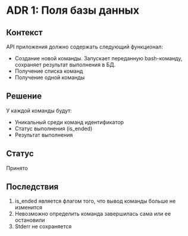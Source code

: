 # ADR 1: Поля базы данных

## Контекст

API приложения должно содержать следующий функционал:

* Создание новой команды. Запускает переданную bash-команду, сохраняет результат выполнения в БД.
* Получение списка команд
* Получение одной команды

## Решение

У каждой команды будут:
* Уникальный среди команд идентификатор
* Статус выполнения (is_ended)
* Результат выполнения

## Статус

Принято

## Последствия

1. is_ended является флагом того, что вывод команды больше не изменится
1. Невозможно определить команда завершилась сама или ее остановили
1. Stderr не сохраняется
